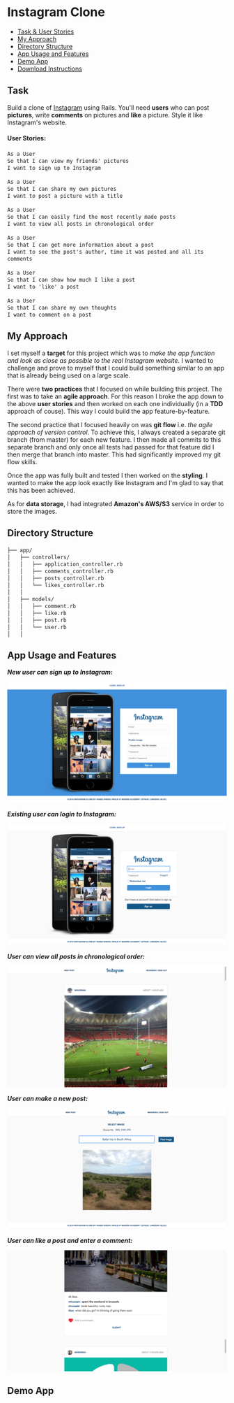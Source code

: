 # Instagram Clone

* [Task & User Stories](#task)
* [My Approach](#my-approach)
* [Directory Structure](#directory-structure)
* [App Usage and Features](#app-usage-and-features)
* [Demo App](#demo-app)
* [Download Instructions](#download-instructions)

## Task

Build a clone of [Instagram](https://www.instagram.com/) using Rails. You'll need **users** who can post **pictures**, write **comments** on pictures and **like** a picture. Style it like Instagram's website.

#### User Stories:

```
As a User
So that I can view my friends' pictures
I want to sign up to Instagram

As a User
So that I can share my own pictures
I want to post a picture with a title

As a User
So that I can easily find the most recently made posts
I want to view all posts in chronological order

As a User
So that I can get more information about a post
I want to see the post's author, time it was posted and all its comments

As a User
So that I can show how much I like a post
I want to 'like' a post

As a User
So that I can share my own thoughts
I want to comment on a post
```

## My Approach

I set myself a **target** for this project which was to *make the app function and look as close as possible to the real Instagram website*. I wanted to challenge and prove to myself that I could build something similar to an app that is already being used on a large scale.

There were **two practices** that I focused on while building this project. The first was to take an **agile approach**. For this reason I broke the app down to the above **user stories** and then worked on each one individually (in a **TDD** approach of couse). This way I could build the app feature-by-feature.

The second practice that I focused heavily on was **git flow** i.e. *the agile approach of version control*. To achieve this, I always created a separate git branch (from master) for each new feature. I then made all commits to this separate branch and only once all tests had passed for that feature did I then merge that branch into master. This had significantly improved my git flow skills.

Once the app was fully built and tested I then worked on the **styling**. I wanted to make the app look exactly like Instagram and I'm glad to say that this has been achieved.

As for **data storage**, I had integrated **Amazon's AWS/S3** service in order to store the images.

## Directory Structure

```
├── app/
│   ├── controllers/
│   │   ├── application_controller.rb
│   │   ├── comments_controller.rb
│   │   ├── posts_controller.rb
│   │   └── likes_controller.rb
│   │
│   ├── models/
│   │   ├── comment.rb
│   │   ├── like.rb
│   │   ├── post.rb
│   │   └── user.rb
│   │
```

## App Usage and Features

***New user can sign up to Instagram:***

![Sign Up Page](https://github.com/hsheikhm/Github-Images/blob/master/instagram-clone/signup.png)

***Existing user can login to Instagram:***

![Login Page](https://github.com/hsheikhm/Github-Images/blob/master/instagram-clone/login.png)

***User can view all posts in chronological order:***

![Home Page](https://github.com/hsheikhm/Github-Images/blob/master/instagram-clone/allposts.png)

***User can make a new post:***

![New Post Page](https://github.com/hsheikhm/Github-Images/blob/master/instagram-clone/newpost.png)

***User can like a post and enter a comment:***

![Like and Comment](https://github.com/hsheikhm/Github-Images/blob/master/instagram-clone/likeandcomment.png)

## Demo App
